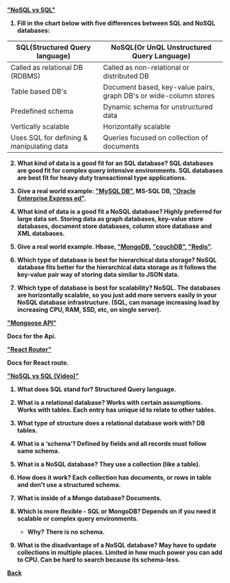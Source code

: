 <b><a href = "https://www.thegeekstuff.com/2014/01/sql-vs-nosql-db/?utm_source=tuicool">"NoSQL vs SQL"</a>

1. Fill in the chart below with five differences between SQL and NoSQL databases:

| SQL(Structured Query language)                | NoSQL(Or UnQL Unstructured Query Language)                        |
|-----------------------------------------------|-------------------------------------------------                  |
| Called as relational DB (RDBMS)               | Called as non-relational or distributed DB                        |
| Table based DB's                              | Document based, key-value pairs, graph DB's or wide-column stores |
| Predefined schema                             | Dynamic schema for unstructured data                              |
| Vertically scalable                           | Horizontally scalable                                             |
| Uses SQL for defining & manipulating data     | Queries focused on collection of documents                       |

2. What kind of data is a good fit for an SQL database? SQL databases are good fit for complex query intensive environments. SQL databases are best fit for heavy duty transactional type applications.

3. Give a real world example: <a href = "https://www.thegeekstuff.com/2008/07/howto-install-mysql-on-linux/">"MySQL DB"</a>, MS-SQL DB, <a href = "https://www.thegeekstuff.com/2008/10/oracle-11g-step-by-step-installation-guide-with-screenshots/">"Oracle Enterprise Express ed"</a>.

4. What kind of data is a good fit a NoSQL database? Highly preferred for large data set. Storing data as graph databases, key-value store databases, document store databases, column store database and XML databases.

5. Give a real world example. Hbase, <a href = "https://www.thegeekstuff.com/2013/01/install-mongodb/">"MongoDB</a>, <a href = "https://www.thegeekstuff.com/2012/06/install-couch-db/">"couchDB"</a>, <a href = "http://redis.io/">"Redis"</a>.

6. Which type of database is best for hierarchical data storage?  NoSQL database fits better for the hierarchical data storage as it follows the key-value pair way of storing data similar to JSON data.

7. Which type of database is best for scalability? NoSQL. The databases are horizontally scalable, so you just add more servers easily in your NoSQL database infrastructure. (SQL, can manage increasing load by increasing CPU, RAM, SSD, etc, on single server).

<b><a href = "https://mongoosejs.com/docs/api.html#Model">"Mongoose API"</a>

Docs for the Api.

<b><a href = "https://v5.reactrouter.com/web/api/BrowserRouter">"React Router"</a>

Docs for React route.

<b><a href = "https://www.youtube.com/watch?v=ZS_kXvOeQ5Y">"NoSQL vs SQL (Video)"</a>

1. What does SQL stand for? Structured Query language.

2. What is a relational database? Works with certain assumptions. Works with tables. Each entry has unique id to relate to other tables.

3. What type of structure does a relational database work with? DB tables.

4. What is a ‘schema’? Defined by fields and all records must follow same schema.

5. What is a NoSQL database? They use a collection (like a table).

6. How does it work? Each collection has documents, or rows in table and don't use a structured schema.

7. What is inside of a Mongo database? Documents.

8. Which is more flexible - SQL or MongoDB? Depends on if you need it scalable or complex query environments.
    - Why? There is no schema.

9. What is the disadvantage of a NoSQL database? May have to update collections in multiple places. Limited in how much power you can add to CPU. Can be hard to search because its schema-less.

<a href = "https://github.com/scottie-l/reading-notes/tree/main/reading-notes-301">Back</a>
